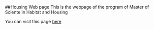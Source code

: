 ##Housing Web page
This is the webpage of the program of Master of Sciente in Habitat and Housing
<p> You can visit this page <a href="https://luisram87.github.io/housing/">here</a> </p>

